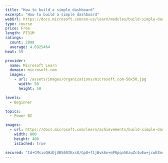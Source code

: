 ```yaml
---
title: "How to build a simple dashboard"
excerpt: "How to build a simple dashboard"
webUrl: https://docs.microsoft.com/en-us/learn/modules/build-simple-dashboard/
type: course
price: Free
length: PT31M
ratings:
  count: 2898
  average: 4.6925464
heat: 59

provider:
  name: Microsoft Learn
  domain: microsoft.com
  images:
    - url: /assets/images/organizations/microsoft.com-50x50.jpg
      width: 50
      height: 50

levels:
  - Beginner

topics:
  - Power BI

images:
  - url: https://docs.microsoft.com/learn/achievements/build-simple-dashboard-social.png
    width: 800
    height: 400
    isCached: true

secured: "Id+CMsioQHzDjUBS60IKxs8/Gp8+f1jBvk6n+mP0pqn5KauZc4wEw+jcwEZmsp6XriDk99A0j4xVzpHYr5/zK4XHM0HWJddvfHIzVTBXuvtEuoCDraBbfkWR/yHSyhyOmyQF5GyJHBcEQyWeGWQwYYhziJ5Lx59bsCPdyVwEZVZ1f9OVQ/n450e/i868psaxAsNTaJmzIELoM3Oh+ZdxbJePQOcs8MubBzY/O66df1CEXXCwJ0K0MSaRZgXhUUaKmhq2TFVCt3+omdPFXyAT7muy4e9xnHlBnwLvRG5j7dKwU7jsI86sGDNcCaUgAlqdn4nomaGB4huhCxQ6FgSk0q+92JLN6340XD7AQFxCSV07RvD86VTkxPrzdkbP+bjUb9pHIFQOA7wPhh3G8WT+AhkBWZwKV5jITJH+rptxo0A=;MwHukVriLy2IvjzT91dkXA=="
---
```



